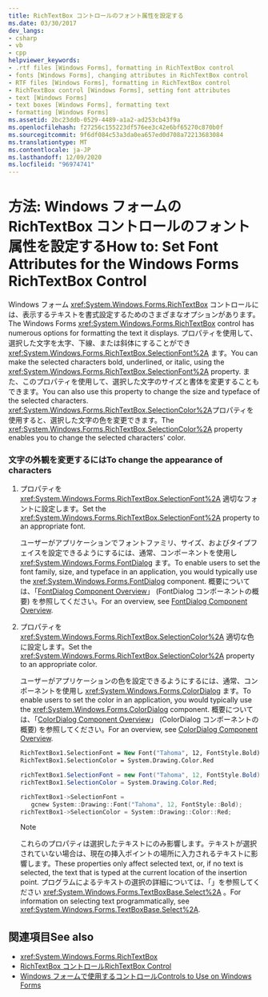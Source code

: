```yaml
---
title: RichTextBox コントロールのフォント属性を設定する
ms.date: 03/30/2017
dev_langs:
- csharp
- vb
- cpp
helpviewer_keywords:
- .rtf files [Windows Forms], formatting in RichTextBox control
- fonts [Windows Forms], changing attributes in RichTextBox control
- RTF files [Windows Forms], formatting in RichTextBox control
- RichTextBox control [Windows Forms], setting font attributes
- text [Windows Forms]
- text boxes [Windows Forms], formatting text
- formatting [Windows Forms]
ms.assetid: 2bc23ddb-0529-4489-a1a2-ad253cb43f9a
ms.openlocfilehash: f27256c155223df576ee3c42e6bf65270c870b0f
ms.sourcegitcommit: 9f6df084c53a3da0ea657ed0d708a72213683084
ms.translationtype: MT
ms.contentlocale: ja-JP
ms.lasthandoff: 12/09/2020
ms.locfileid: "96974741"
---
```

# <a name="how-to-set-font-attributes-for-the-windows-forms-richtextbox-control"></a><span data-ttu-id="032eb-102">方法: Windows フォームの RichTextBox コントロールのフォント属性を設定する</span><span class="sxs-lookup"><span data-stu-id="032eb-102">How to: Set Font Attributes for the Windows Forms RichTextBox Control</span></span>
<span data-ttu-id="032eb-103">Windows フォーム <xref:System.Windows.Forms.RichTextBox> コントロールには、表示するテキストを書式設定するためのさまざまなオプションがあります。</span><span class="sxs-lookup"><span data-stu-id="032eb-103">The Windows Forms <xref:System.Windows.Forms.RichTextBox> control has numerous options for formatting the text it displays.</span></span> <span data-ttu-id="032eb-104">プロパティを使用して、選択した文字を太字、下線、または斜体にすることができ <xref:System.Windows.Forms.RichTextBox.SelectionFont%2A> ます。</span><span class="sxs-lookup"><span data-stu-id="032eb-104">You can make the selected characters bold, underlined, or italic, using the <xref:System.Windows.Forms.RichTextBox.SelectionFont%2A> property.</span></span> <span data-ttu-id="032eb-105">また、このプロパティを使用して、選択した文字のサイズと書体を変更することもできます。</span><span class="sxs-lookup"><span data-stu-id="032eb-105">You can also use this property to change the size and typeface of the selected characters.</span></span> <span data-ttu-id="032eb-106"><xref:System.Windows.Forms.RichTextBox.SelectionColor%2A>プロパティを使用すると、選択した文字の色を変更できます。</span><span class="sxs-lookup"><span data-stu-id="032eb-106">The <xref:System.Windows.Forms.RichTextBox.SelectionColor%2A> property enables you to change the selected characters' color.</span></span>  
  
### <a name="to-change-the-appearance-of-characters"></a><span data-ttu-id="032eb-107">文字の外観を変更するには</span><span class="sxs-lookup"><span data-stu-id="032eb-107">To change the appearance of characters</span></span>  
  
1. <span data-ttu-id="032eb-108">プロパティを <xref:System.Windows.Forms.RichTextBox.SelectionFont%2A> 適切なフォントに設定します。</span><span class="sxs-lookup"><span data-stu-id="032eb-108">Set the <xref:System.Windows.Forms.RichTextBox.SelectionFont%2A> property to an appropriate font.</span></span>  
  
     <span data-ttu-id="032eb-109">ユーザーがアプリケーションでフォントファミリ、サイズ、およびタイプフェイスを設定できるようにするには、通常、コンポーネントを使用し <xref:System.Windows.Forms.FontDialog> ます。</span><span class="sxs-lookup"><span data-stu-id="032eb-109">To enable users to set the font family, size, and typeface in an application, you would typically use the <xref:System.Windows.Forms.FontDialog> component.</span></span> <span data-ttu-id="032eb-110">概要については、「[FontDialog Component Overview](fontdialog-component-overview-windows-forms.md)」 (FontDialog コンポーネントの概要) を参照してください。</span><span class="sxs-lookup"><span data-stu-id="032eb-110">For an overview, see [FontDialog Component Overview](fontdialog-component-overview-windows-forms.md).</span></span>  
  
2. <span data-ttu-id="032eb-111">プロパティを <xref:System.Windows.Forms.RichTextBox.SelectionColor%2A> 適切な色に設定します。</span><span class="sxs-lookup"><span data-stu-id="032eb-111">Set the <xref:System.Windows.Forms.RichTextBox.SelectionColor%2A> property to an appropriate color.</span></span>  
  
     <span data-ttu-id="032eb-112">ユーザーがアプリケーションの色を設定できるようにするには、通常、コンポーネントを使用し <xref:System.Windows.Forms.ColorDialog> ます。</span><span class="sxs-lookup"><span data-stu-id="032eb-112">To enable users to set the color in an application, you would typically use the <xref:System.Windows.Forms.ColorDialog> component.</span></span> <span data-ttu-id="032eb-113">概要については、「[ColorDialog Component Overview](colordialog-component-overview-windows-forms.md)」 (ColorDialog コンポーネントの概要) を参照してください。</span><span class="sxs-lookup"><span data-stu-id="032eb-113">For an overview, see [ColorDialog Component Overview](colordialog-component-overview-windows-forms.md).</span></span>  
  
    ```vb  
    RichTextBox1.SelectionFont = New Font("Tahoma", 12, FontStyle.Bold)  
    RichTextBox1.SelectionColor = System.Drawing.Color.Red  
    ```  
  
    ```csharp  
    richTextBox1.SelectionFont = new Font("Tahoma", 12, FontStyle.Bold);  
    richTextBox1.SelectionColor = System.Drawing.Color.Red;  
    ```  
  
    ```cpp  
    richTextBox1->SelectionFont =  
       gcnew System::Drawing::Font("Tahoma", 12, FontStyle::Bold);  
    richTextBox1->SelectionColor = System::Drawing::Color::Red;  
    ```  
  
    > [!NOTE]
    > <span data-ttu-id="032eb-114">これらのプロパティは選択したテキストにのみ影響します。テキストが選択されていない場合は、現在の挿入ポイントの場所に入力されるテキストに影響します。</span><span class="sxs-lookup"><span data-stu-id="032eb-114">These properties only affect selected text, or, if no text is selected, the text that is typed at the current location of the insertion point.</span></span> <span data-ttu-id="032eb-115">プログラムによるテキストの選択の詳細については、「」を参照してください <xref:System.Windows.Forms.TextBoxBase.Select%2A> 。</span><span class="sxs-lookup"><span data-stu-id="032eb-115">For information on selecting text programmatically, see <xref:System.Windows.Forms.TextBoxBase.Select%2A>.</span></span>  
  
## <a name="see-also"></a><span data-ttu-id="032eb-116">関連項目</span><span class="sxs-lookup"><span data-stu-id="032eb-116">See also</span></span>

- <xref:System.Windows.Forms.RichTextBox>
- [<span data-ttu-id="032eb-117">RichTextBox コントロール</span><span class="sxs-lookup"><span data-stu-id="032eb-117">RichTextBox Control</span></span>](richtextbox-control-windows-forms.md)
- [<span data-ttu-id="032eb-118">Windows フォームで使用するコントロール</span><span class="sxs-lookup"><span data-stu-id="032eb-118">Controls to Use on Windows Forms</span></span>](controls-to-use-on-windows-forms.md)
